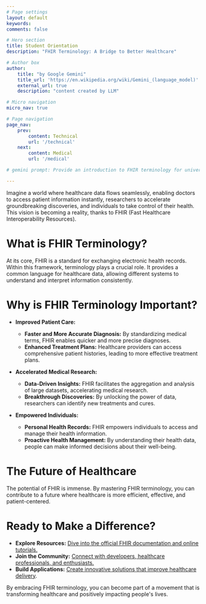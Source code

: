 ```yaml
---
# Page settings
layout: default
keywords:
comments: false

# Hero section
title: Student Orientation
description: "FHIR Terminology: A Bridge to Better Healthcare"

# Author box
author:
    title: "by Google Gemini"
    title_url: 'https://en.wikipedia.org/wiki/Gemini_(language_model)'
    external_url: true
    description: "content created by LLM"

# Micro navigation
micro_nav: true

# Page navigation
page_nav:
    prev:
        content: Technical
        url: '/technical'
    next:
        content: Medical
        url: '/medical'

# gemini prompt: Provide an introduction to FHIR terminology for university students. Focus on the prospect of improving people's lives through the implementation of this technology. Add a call to action for learning.

---
```


Imagine a world where healthcare data flows seamlessly, enabling doctors to access patient information instantly, researchers to accelerate groundbreaking discoveries, and individuals to take control of their health. This vision is becoming a reality, thanks to FHIR (Fast Healthcare Interoperability Resources).

# What is FHIR Terminology?

At its core, FHIR is a standard for exchanging electronic health records. Within this framework, terminology plays a crucial role. It provides a common language for healthcare data, allowing different systems to understand and interpret information consistently.

# Why is FHIR Terminology Important?

* **Improved Patient Care:**
  * **Faster and More Accurate Diagnosis:** By standardizing medical terms, FHIR enables quicker and more precise diagnoses.
  * **Enhanced Treatment Plans:** Healthcare providers can access comprehensive patient histories, leading to more effective treatment plans.

* **Accelerated Medical Research:**
  * **Data-Driven Insights:** FHIR facilitates the aggregation and analysis of large datasets, accelerating medical research.
  * **Breakthrough Discoveries:** By unlocking the power of data, researchers can identify new treatments and cures.

* **Empowered Individuals:**
  * **Personal Health Records:** FHIR empowers individuals to access and manage their health information.
  * **Proactive Health Management:** By understanding their health data, people can make informed decisions about their well-being.

# The Future of Healthcare

The potential of FHIR is immense. By mastering FHIR terminology, you can contribute to a future where healthcare is more efficient, effective, and patient-centered. 

# Ready to Make a Difference?

* **Explore Resources:** [Dive into the official FHIR documentation and online tutorials.](https://www.hl7.org/fhir/)
* **Join the Community:** [Connect with developers, healthcare professionals, and enthusiasts.](https://chat.fhir.org)
* **Build Applications:** [Create innovative solutions that improve healthcare delivery](https://github.com/search?q=topic%3Afhir&type=repositories).

By embracing FHIR terminology, you can become part of a movement that is transforming healthcare and positively impacting people's lives.

